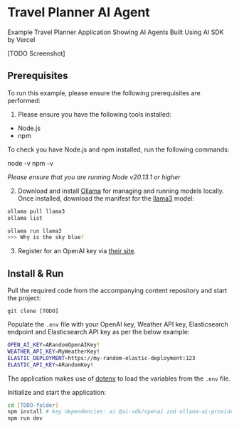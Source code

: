 # Travel Planner AI Agent

Example Travel Planner Application Showing AI Agents Built Using AI SDK by Vercel

[TODO Screenshot]

## Prerequisites

To run this example, please ensure the following prerequisites are performed:

1. Please ensure you have the following tools installed:
- Node.js
- npm

To check you have Node.js and npm installed, run the following commands:

node -v
npm -v

*Please ensure that you are running Node v20.13.1 or higher*

2. Download and install [Ollama](https://ollama.com/) for managing and running models locally. Once installed, download the manifest for the [llama3](https://ollama.com/library/llama3) model:

```zsh
ollama pull llama3
ollama list

ollama run llama3
>>> Why is the sky blue?
```

3. Register for an OpenAI key via [their site](https://chatgpt.com/).

## Install & Run

Pull the required code from the accompanying content repository and start the project:

```
git clone [TODO]
```

Populate the `.env` file with your OpenAI key, Weather API key, Elasticsearch endpoint and Elasticsearch API key as per the below example:

```zsh
OPEN_AI_KEY=ARandomOpenAIKey?
WEATHER_API_KEY=MyWeatherKey!
ELASTIC_DEPLOYMENT=https://my-random-elastic-deployment:123
ELASTIC_API_KEY=ARandomKey!
```

The application makes use of [dotenv](https://www.npmjs.com/package/dotenv) to load the variables from the `.env` file.

Initialize and start the application:

```zsh
cd [TODO-folder]
npm install # key dependencies: ai @ai-sdk/openai zod ollama-ai-provider
npm run dev
```